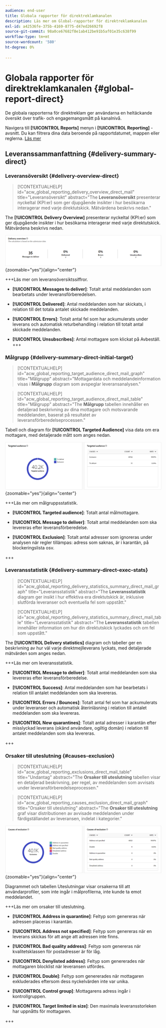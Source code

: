 ```yaml
---
audience: end-user
title: Globala rapporter för direktreklamkanalen
description: Läs mer om Global-rapporter för direktreklamkanalen
exl-id: a42536fe-375b-4169-8775-d47ed26692f8
source-git-commit: 98a0ce67682f8e1ab412be91b5af01e35c638f99
workflow-type: tm+mt
source-wordcount: '580'
ht-degree: 0%

---
```


# Globala rapporter för direktreklamkanalen {#global-report-direct}

De globala rapporterna för direktreklam ger användarna en heltäckande översikt över trafik- och engagemangsmått på kanalnivå.

Navigera till **[!UICONTROL Reports]** menyn i **[!UICONTROL Reporting]** -avsnitt. Du kan filtrera dina data beroende på rapportdatumet, mappen eller reglerna. [Läs mer](global-reports.md)

## Leveranssammanfattning {#delivery-summary-direct}

### Leveransöversikt {#delivery-overview-direct}

>[!CONTEXTUALHELP]
>id="acw_global_reporting_delivery_overview_direct_mail"
>title="Leveransöversikt"
>abstract="The **Leveransöversikt** presenterar nyckeltal (KPI:er) som ger djupgående insikter i hur besökarna interagerar med varje direktutskick. Mätvärdena beskrivs nedan."

The **[!UICONTROL Delivery Overview]** presenterar nyckeltal (KPI:er) som ger djupgående insikter i hur besökarna interagerar med varje direktutskick. Mätvärdena beskrivs nedan.

![](assets/global_report_direct_mail_delivery_overview.png){zoomable=&quot;yes&quot;}{align="center"}

+++Läs mer om leveransöversiktssiffror.

* **[!UICONTROL Messages to deliver]**: Totalt antal meddelanden som bearbetats under leveransförberedelsen.

* **[!UICONTROL Delivered]**: Antal meddelanden som har skickats, i relation till det totala antalet skickade meddelanden.

* **[!UICONTROL Errors]**: Totalt antal fel som har ackumulerats under leverans och automatisk returbehandling i relation till totalt antal skickade meddelanden.

* **[!UICONTROL Unsubscribes]**: Antal mottagare som klickat på Avbeställ.
+++

### Målgrupp {#delivery-summary-direct-initial-target}

>[!CONTEXTUALHELP]
>id="acw_global_reporting_target_audience_direct_mail_graph"
>title="Målgrupp"
>abstract="Mottagardata och meddelandeinformation visas i **Målgrupp** diagram som avspeglar leveransanalysen."

>[!CONTEXTUALHELP]
>id="acw_global_reporting_target_audience_direct_mail_table"
>title="Målgrupp"
>abstract="The **Målgrupp** tabellen innehåller en detaljerad beskrivning av dina mottagare och motsvarande meddelanden, baserat på resultatet av leveransförberedelseprocessen."

Tabell och diagram för **[!UICONTROL Targeted Audience]** visa data om era mottagare, med detaljerade mått som anges nedan.

![](assets/global_report_direct_mail_targeted_audience.png){zoomable=&quot;yes&quot;}{align="center"}

+++Läs mer om målgruppsstatistik.

* **[!UICONTROL Targeted audience]**: Totalt antal målmottagare.

* **[!UICONTROL Message to deliver]**: Totalt antal meddelanden som ska levereras efter leveransförberedelse.

* **[!UICONTROL Exclusion]**: Totalt antal adresser som ignoreras under analysen när regler tillämpas: adress som saknas, är i karantän, på blockeringslista osv.

+++

### Leveransstatistik {#delivery-summary-direct-exec-stats}

>[!CONTEXTUALHELP]
>id="acw_global_reporting_delivery_statistics_summary_direct_mail_graph"
>title="Leveransstatistik"
>abstract="The **Leveransstatistik** diagram ger insikt i hur effektiva era direktutskick är, inklusive slutförda leveranser och eventuella fel som uppstått."

>[!CONTEXTUALHELP]
>id="acw_global_reporting_delivery_statistics_summary_direct_mail_table"
>title="Leveransstatistik"
>abstract="The **Leveransstatistik** tabellen innehåller information om hur din direktutskick lyckades och om fel som uppstått."

The **[!UICONTROL Delivery statistics]** diagram och tabeller ger en beskrivning av hur väl varje direktmejlleverans lyckats, med detaljerade mätvärden som anges nedan.

+++Läs mer om leveransstatistik.

* **[!UICONTROL Message to deliver]**: Totalt antal meddelanden som ska levereras efter leveransförberedelse.

* **[!UICONTROL Success]**: Antal meddelanden som har bearbetats i relation till antalet meddelanden som ska levereras.

* **[!UICONTROL Errors / Bounces]**: Totalt antal fel som har ackumulerats under leveranser och automatisk återinläsning i relation till antalet meddelanden som ska levereras.

* **[!UICONTROL New quarantines]**: Totalt antal adresser i karantän efter misslyckad leverans (okänd användare, ogiltig domän) i relation till antalet meddelanden som ska levereras.

+++

### Orsaker till uteslutning {#causes-exclusion}

>[!CONTEXTUALHELP]
>id="acw_global_reporting_exclusions_direct_mail_table"
>title="Undantag"
>abstract="The **Orsaker till uteslutning** tabellen visar en detaljerad beskrivning, per regel, av meddelanden som avvisats under leveransförberedelseprocessen."

>[!CONTEXTUALHELP]
>id="acw_global_reporting_causes_exclusion_direct_mail_graph"
>title="Orsaker till uteslutning"
>abstract="The **Orsaker till uteslutning** graf visar distributionen av avvisade meddelanden under färdigställandet av leveransen, indelat i kategorier."

![](assets/global_report_direct_mail_exclusions.png){zoomable=&quot;yes&quot;}{align="center"}

Diagrammet och tabellen Uteslutningar visar orsakerna till att användarprofiler, som inte ingår i målprofilerna, inte kunde ta emot meddelandet.

+++Läs mer om orsaker till uteslutning.

* **[!UICONTROL Address in quarantine]**: Feltyp som genereras när adressen placeras i karantän.

* **[!UICONTROL Address not specified]**: Feltyp som genereras när en leverans skickas för att ange att adressen inte finns.

* **[!UICONTROL Bad quality address]**: Feltyp som genereras när kvalitetsklassen för postadresser är för låg.

* **[!UICONTROL Denylisted address]**: Feltyp som genererades när mottagaren blocklist när leveransen utfördes.

* **[!UICONTROL Double]**: Feltyp som genererades när mottagaren exkluderades eftersom dess nyckelvärden inte var unika.

* **[!UICONTROL Control group]**: Mottagarens adress ingår i kontrollgruppen.

* **[!UICONTROL Target limited in size]**: Den maximala leveransstorleken har uppnåtts för mottagaren.

+++
